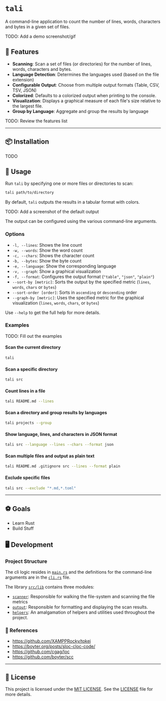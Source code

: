 # `tali`

A command-line application to count the number of lines, words, characters and bytes in a given set of files.

TODO: Add a demo screenshot/gif

## 🌟 Features

- **Scanning**: Scan a set of files (or directories) for the number of lines, words, characters and bytes.
- **Language Detection**: Determines the languages used (based on the file extension)
- **Configurable Output**: Choose from multiple output formats (Table, CSV, TSV, JSON)
- **Colorized**: Defaults to a colorized output when printing to the console.
- **Visualization**: Displays a graphical measure of each file's size relative to the largest file.
- **Group by Language**: Aggregate and group the results by language

TODO: Review the features list

---

## 📦 Installation

TODO

## 📘 Usage

Run `tali` by specifying one or more files or directories to scan:

```sh
tali path/to/directory
```

By default, `tali` outputs the results in a tabular format with colors.

TODO: Add a screenshot of the default output

The output can be configured using the various command-line arguments.

### Options

- `-l, --lines`: Shows the line count
- `-w, --words`: Show the word count
- `-c, --chars`: Shows the character count
- `-b, --bytes`: Show the byte count
- `-e, --language`: Show the corresponding language
- `-v, --graph`: Show a graphical visualization
- `-f, --format`: Configures the output format (`"table"`, `"json"`, `"plain"`)
- `--sort-by [metric]`: Sorts the output by the specified metric (`lines`, `words`, `chars` or `bytes`)
- `--sort-order [order]`: Sorts in `ascending` or `descending` order
- `--graph-by [metric]`: Uses the specified metric for the graphical visualization (`lines`, `words`, `chars`, or `bytes`)

Use `--help` to get the full help for more details.

### Examples

TODO: Fill out the examples

#### Scan the current directory

```sh
tali
```

#### Scan a specific directory

```sh
tali src
```

#### Count lines in a file

```sh
tali README.md --lines
```

#### Scan a directory and group results by languages

```sh
tali projects --group
```

#### Show language, lines, and characters in JSON format

```sh
tali src --language --lines --chars --format json
```

#### Scan multiple files and output as plain text

```sh
tali README.md .gitignore src --lines --format plain
```

#### Exclude specific files

```sh
tali src --exclude "*.md,*.toml"
```

---

## ⚽ Goals

- Learn Rust
- Build Stuff

## 🖥️ Development

### Project Structure

The cli logic resides in [`main.rs`](./src/main.rs) and the definitions for the command-line arguments are in the [`cli.rs`](./src/cli.rs) file.

The library [`src/lib`](./src/lib/) contains three modules:
- [`scanner`](./src/lib/scanner/): Responsible for walking the file-system and scanning the file metrics
- [`output`](./src/lib/output/): Responsible for formatting and displaying the scan results.
- [`helpers`](./src/lib/helpers/): An amalgamation of helpers and utilities used throughout the project.

### 📕 References

- https://github.com/XAMPPRocky/tokei
- https://boyter.org/posts/sloc-cloc-code/
- https://github.com/cgag/loc
- https://github.com/boyter/scc

---

## 📄 License

This project is licensed under the [MIT LICENSE](./LICENSE). See the [LICENSE](./LICENSE) file for more details.
